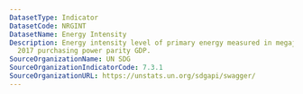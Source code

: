 ```yaml
---
DatasetType: Indicator
DatasetCode: NRGINT
DatasetName: Energy Intensity
Description: Energy intensity level of primary energy measured in megajoules per constant
  2017 purchasing power parity GDP.
SourceOrganizationName: UN SDG
SourceOrganizationIndicatorCode: 7.3.1
SourceOrganizationURL: https://unstats.un.org/sdgapi/swagger/
---
```


